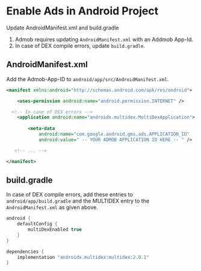 # Enable Ads in Android Project

Update AndroidManifest.xml and build.gradle

1. Admob requires updating `AndroidManifest.xml` with an Addmob App-Id.
2. In case of DEX compile errors, update `build.gradle`.

## AndroidManifest.xml

Add the Admob-App-ID to `android/app/src/AndroidManifest.xml`.

```xml
<manifest xmlns:android="http://schemas.android.com/apk/res/android">

	<uses-permission android:name="android.permission.INTERNET" />

  <!-- In case of DEX errors -->
	<application android:name="androidx.multidex.MultiDexApplication">	
		
        <meta-data 
            android:name="com.google.android.gms.ads.APPLICATION_ID" 
            android:value=" -- YOUR ADMOB APPLICATION ID HERE -- " /> 

   <!-- ... -->

</manifest>        
```
## build.gradle

In case of DEX compile errors, add these entries to `android/app/build.gradle` and the
MULTIDEX entry to the `AndroidManifest.xml` as given above.

```gradle
android {
    defaultConfig {
        multiDexEnabled true
    }
}

dependencies {
    implementation "androidx.multidex:multidex:2.0.1"
}
```